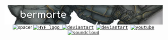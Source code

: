 <img align="right" src="https://github.com/bermarte/bermarte/blob/master/bermarte.webp">
<div align="center">
    <img alt="spacer"  height="100" src="https://cdn.jsdelivr.net/gh/bermarte/bermarte/spacer.png">
    <kbd>
        <kbd>
            <a href="https://hackyourfuture.be">
                <img alt="HYF logo" width="50" src="https://cdn.jsdelivr.net/gh/bermarte/bermarte/hyf.png">
            </a>
        </kbd>
        <a href="https://codepen.io/Bermarte">
            <img alt="deviantart" src="https://img.shields.io/website?down_message=down&label=website&logo=codepen&up_color=green&up_message=codepen&url=https://codepen.io/Bermarte"></a>
        <a href="https://www.deviantart.com/bermarte">
            <img alt="deviantart" src="https://img.shields.io/website?down_message=down&label=website&logo=deviantart&up_color=green&up_message=art&url=https://www.deviantart.com/bermarte"></a>
        <a href="https://www.youtube.com/channel/UCDzbI9k3mfPx1xPMrJY5IMA">
            <img alt="youtube" src="https://img.shields.io/website?down_message=down&label=website&logo=youtube&up_color=green&up_message=youtube&url=https://www.youtube.com/channel/UCDzbI9k3mfPx1xPMrJY5IMA"></a>
        <a href="https://soundcloud.com/cardiosalma">
            <img alt="soundcloud" src="https://img.shields.io/website?down_message=down&label=website&up_color=green&up_message=sound&logo=soundcloud&logoColor=orange&url=https://soundcloud.com/cardiosalma"></a>
    </kbd>
</div>
<!--

**bermarte/bermarte** is a ✨ _special_ ✨ repository because its `README.md` (this file) appears on your GitHub profile.
### Hi there 👋

![Website](https://img.shields.io/website?down_message=down&label=website&logo=deviantart&up_color=green&up_message=art&url=https://www.deviantart.com/bermarte)
![Website](https://img.shields.io/website?down_message=down&label=website&logo=youtube&up_color=green&up_message=youtube&url=https://www.youtube.com/channel/FUCDzbI9k3mfPx1xPMrJY5IMA)
![Website](https://img.shields.io/website?down_message=down&label=sound&up_color=green&up_message=sound&logo=soundcloud&logoColor=orange&url=https://soundcloud.com/cardiosalma)


![bermarte's github stats](https://github-readme-stats.vercel.app/api?username=bermarte&show_icons=false&hide_border=true?count_private=true&hide_rank=true&show_owner=true&line_height=14&hide_title=true&layout=compact&text_color=798080)

[![HitCount](http://hits.dwyl.com/bermarte/bermarte.svg)](http://hits.dwyl.com/bermarte/)

Here are some ideas to get you started:

- 🔭 I’m currently working on ...
- 🌱 I’m currently learning ...
- 👯 I’m looking to collaborate on ...
- 🤔 I’m looking for help with ...
- 💬 Ask me about ...
- 📫 How to reach me: ...
- 😄 Pronouns: ...
- ⚡ Fun fact: ...
-->
